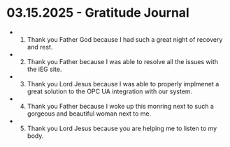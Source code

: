 # 03.15.2025 - Gratitude Journal

- 1. Thank you Father God because I had such a great night of recovery and rest.
- 2. Thank you Father because I was able to resolve all the issues with the iEG site.
- 3. Thank you Lord Jesus because I was able to properly implmenet a great solution to the OPC UA integration with our system.
- 4. Thank you Father because I woke up this monring next to such a gorgeous and beautiful woman next to me.
- 5. Thank you Lord Jesus because you are helping me to listen to my body. 
